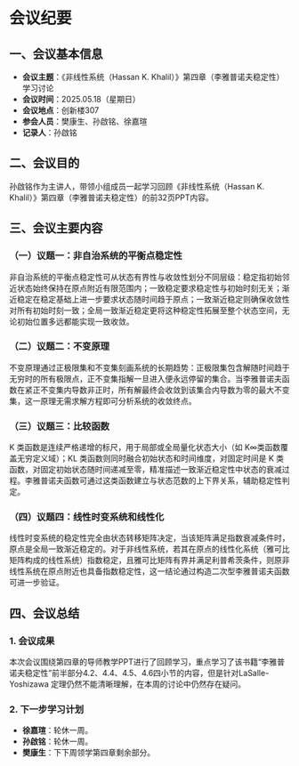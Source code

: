 # 会议纪要

## 一、会议基本信息
- **会议主题**：《非线性系统（Hassan K. Khalil）》第四章（李雅普诺夫稳定性）学习讨论  
- **会议时间**：2025.05.18（星期日）  
- **会议地点**：创新楼307  
- **参会人员**：樊康生、孙啟铭、徐嘉瑄  
- **记录人**：孙啟铭  

## 二、会议目的
孙啟铭作为主讲人，带领小组成员一起学习回顾《非线性系统（Hassan K. Khalil）》第四章（李雅普诺夫稳定性）的前32页PPT内容。

## 三、会议主要内容

### （一）议题一：非自治系统的平衡点稳定性

非自治系统的平衡点稳定性可从状态有界性与收敛性划分不同层级：稳定指初始邻近状态始终保持在原点附近有限范围内；一致稳定要求稳定性与初始时刻无关；渐近稳定在稳定基础上进一步要求状态随时间趋于原点；一致渐近稳定则确保收敛性对所有初始时刻一致；全局一致渐近稳定更将这种稳定性拓展至整个状态空间，无论初始位置多远都能实现一致收敛。


### （二）议题二：不变原理

不变原理通过正极限集和不变集刻画系统的长期趋势：正极限集包含解随时间趋于无穷时的所有极限点，正不变集指解一旦进入便永远停留的集合。当李雅普诺夫函数在紧正不变集内导数非正时，所有解最终会收敛到该集合内导数为零的最大不变集，这一原理无需求解方程即可分析系统的收敛终点。


### （三）议题三：比较函数

K 类函数是连续严格递增的标尺，用于局部或全局量化状态大小（如 K∞类函数覆盖无穷定义域）；KL 类函数则同时融合初始状态和时间维度，对固定时间是 K 类函数，对固定初始状态随时间递减至零，精准描述一致渐近稳定性中状态的衰减过程。李雅普诺夫函数可通过这类函数建立与状态范数的上下界关系，辅助稳定性判定。
  

### （四）议题四：线性时变系统和线性化 

线性时变系统的稳定性完全由状态转移矩阵决定，当该矩阵满足指数衰减条件时，原点是全局一致渐近稳定的。对于非线性系统，若其在原点的线性化系统（雅可比矩阵构成的线性系统）指数稳定，且雅可比矩阵有界并满足利普希茨条件，则原非线性系统在原点附近也具备指数稳定性，这一结论通过构造二次型李雅普诺夫函数可进一步验证。


## 四、会议总结

### 1. 会议成果  
本次会议围绕第四章的导师教学PPT进行了回顾学习，重点学习了该书籍“李雅普诺夫稳定性”前半部分4.2、4.4、4.5、4.6四小节的内容，但是针对LaSalle-Yoshizawa 定理仍然不能清晰理解，在本周的讨论中仍然存在疑问。  


### 2. 下一步学习计划  
- **徐嘉瑄**：轮休一周。  
- **孙啟铭**：轮休一周。
- **樊康生**：下下周领学第四章剩余部分。
